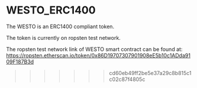 # WESTO_ERC1400
The WESTO is an ERC1400 compliant token.

The token is currently on ropsten test network.

The ropsten test network link of WESTO smart contract can be found at: https://ropsten.etherscan.io/token/0x86D19707307901908eE5b10c1ADda9109F187B3d

>>>>>>> cd60eb49ff2be5e37a29c8b815c1c02c87f4805c
